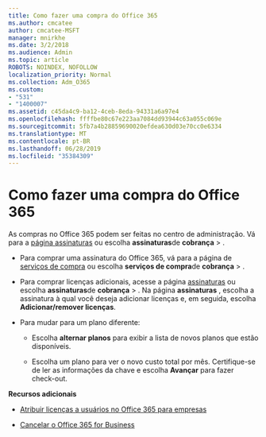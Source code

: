 ```yaml
---
title: Como fazer uma compra do Office 365
ms.author: cmcatee
author: cmcatee-MSFT
manager: mnirkhe
ms.date: 3/2/2018
ms.audience: Admin
ms.topic: article
ROBOTS: NOINDEX, NOFOLLOW
localization_priority: Normal
ms.collection: Adm_O365
ms.custom:
- "531"
- "1400007"
ms.assetid: c45da4c9-ba12-4ceb-8eda-94331a6a97e4
ms.openlocfilehash: ffffbe80c67e223aa7084dd93944c63a055c069e
ms.sourcegitcommit: 5fb7a4b28859690020efdea630d03e70cc0e6334
ms.translationtype: MT
ms.contentlocale: pt-BR
ms.lasthandoff: 06/28/2019
ms.locfileid: "35384309"
---
```

# <a name="how-to-make-an-office-365-purchase"></a>Como fazer uma compra do Office 365

As compras no Office 365 podem ser feitas no centro de administração. Vá para a [página assinaturas](https://go.microsoft.com/fwlink/p/?linkid=842054) ou escolha **assinaturas**de **cobrança** \> .
  
- Para comprar uma assinatura do Office 365, vá para a página de [serviços de compra](https://go.microsoft.com/fwlink/p/?linkid=868433) ou escolha **serviços de compra**de **cobrança** \> .

- Para comprar licenças adicionais, acesse a página [assinaturas](https://go.microsoft.com/fwlink/p/?linkid=842054) ou escolha **assinaturas**de **cobrança** \> . Na página **assinaturas** , escolha a assinatura à qual você deseja adicionar licenças e, em seguida, escolha **Adicionar/remover licenças**.

- Para mudar para um plano diferente:

  - Escolha **alternar planos** para exibir a lista de novos planos que estão disponíveis.

  - Escolha um plano para ver o novo custo total por mês. Certifique-se de ler as informações da chave e escolha **Avançar** para fazer check-out.
  
 **Recursos adicionais**
  
- [Atribuir licenças a usuários no Office 365 para empresas](https://support.office.com/article/997596b5-4173-4627-b915-36abac6786dc)

- [Cancelar o Office 365 for Business](https://support.office.com/article/b1bc0bef-4608-4601-813a-cdd9f746709a)
